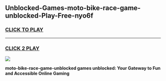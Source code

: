 
## Unblocked-Games-moto-bike-race-game-unblocked-Play-Free-nyo6f
<h3>
<a href="https://premium76.site?title=moto-bike-race-game-unblocked&ref=17A">CLICK TO PLAY</a></h3>
<hr>

<h3>
<a href="https://premium76.site?title=moto-bike-race-game-unblocked&ref=17A">CLICK 2 PLAY</a>
  
</h3>

<a href="https://premium76.site?title=moto-bike-race-game-unblocked&ref=17A"><img src="https://clearcache.store/games.png"></a>


**moto-bike-race-game-unblocked games unblocked: Your Gateway to Fun and Accessible Online Gaming**

